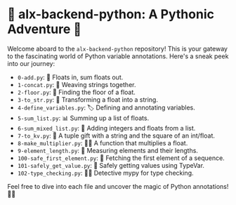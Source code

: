 
# 🐍 alx-backend-python: A Pythonic Adventure 🚀

Welcome aboard to the `alx-backend-python` repository! This is your gateway to the fascinating world of Python variable annotations. Here's a sneak peek into our journey:

- `0-add.py`: 🧮 Floats in, sum floats out.
- `1-concat.py`: 🧵 Weaving strings together.
- `2-floor.py`: 📏 Finding the floor of a float.
- `3-to_str.py`: 🔄 Transforming a float into a string.
- `4-define_variables.py`: 🏷️ Defining and annotating variables.
- `5-sum_list.py`: 📊 Summing up a list of floats.
- `6-sum_mixed_list.py`: 🎲 Adding integers and floats from a list.
- `7-to_kv.py`: 🎁 A tuple gift with a string and the square of an int/float.
- `8-make_multiplier.py`: 🏋️‍♀️ A function that multiplies a float.
- `9-element_length.py`: 📐 Measuring elements and their lengths.
- `100-safe_first_element.py`: 🥇 Fetching the first element of a sequence.
- `101-safely_get_value.py`: 🔐 Safely getting values using TypeVar.
- `102-type_checking.py`: 🕵️‍♀️ Detective mypy for type checking.

Feel free to dive into each file and uncover the magic of Python annotations! 🎩🐇
